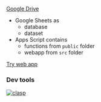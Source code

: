 [Google Drive](https://drive.google.com/drive/folders/1J5ZgTKKmKluVhWfajBLdtCOkcxu-lKIN?usp=sharing)

- Google Sheets as
  - database
  - dataset
- Apps Script contains
  - functions from `public` folder
  - webapp from `src` folder

[Try web app](https://script.google.com/macros/s/AKfycbx2QVrLDxaneu3yNIme-Tdlv79YzU6aW9wRx694Q0Kd/dev)

<!-- [Get json data](https://script.google.com/macros/s/AKfycbx2QVrLDxaneu3yNIme-Tdlv79YzU6aW9wRx694Q0Kd/dev?get=data) -->

### Dev tools

[![clasp](https://img.shields.io/badge/built%20with-clasp-4285f4.svg)](https://github.com/google/clasp)
